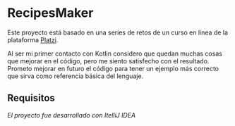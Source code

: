 # RecipesMaker
Este proyecto está basado en una series de retos de un curso en línea de la plataforma [Platzi](https://platzi.com).

Al ser mi primer contacto con Kotlin considero que quedan muchas cosas que mejorar en el código, pero me siento satisfecho con el resultado. Prometo mejorar en futuro el código para tener un ejemplo más correcto que sirva como referencia básica del lenguaje.


## Requisitos
_El proyecto fue desarrollado con ItelliJ IDEA_